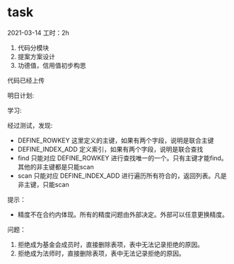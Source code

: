 # task

2021-03-14
工时：2h
1. 代码分模块
2. 提案方案设计
3. 功德值，信用值初步构思

代码已经上传

明日计划:

学习:

经过测试，发现:
- DEFINE_ROWKEY 这里定义的主键，如果有两个字段，说明是联合主键
- DEFINE_INDEX_ADD 定义索引，如果有两个字段，说明是联合查找
- find 只能对应 DEFINE_ROWKEY 进行查找唯一的一个。只有主键才能find。其他的非主键都是只能scan
- scan 只能对应 DEFINE_INDEX_ADD 进行遍历所有符合的，返回列表。凡是非主键，只能scan

提示：
- 精度不在合约内体现。所有的精度问题由外部决定。外部可以任意更换精度。

问题：
1. 拒绝成为基金会成员时，直接删除表项，表中无法记录拒绝的原因。
2. 拒绝成为法师时，直接删除表项，表中无法记录拒绝的原因。
